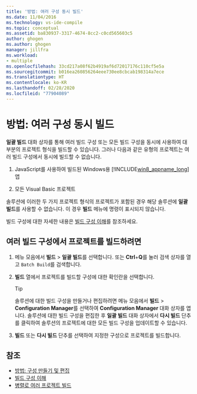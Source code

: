 ```yaml
---
title: '방법: 여러 구성 동시 빌드'
ms.date: 11/04/2016
ms.technology: vs-ide-compile
ms.topic: conceptual
ms.assetid: ba830937-3317-4674-8cc2-c0cd565603c5
author: ghogen
ms.author: ghogen
manager: jillfra
ms.workload:
- multiple
ms.openlocfilehash: 33cd217a08f62b4919af6d72017176c110cf5e5a
ms.sourcegitcommit: b016ea260856264eee730ee8cbcab198314a7ece
ms.translationtype: HT
ms.contentlocale: ko-KR
ms.lasthandoff: 02/28/2020
ms.locfileid: "77904089"
---
```

# <a name="how-to-build-multiple-configurations-simultaneously"></a>방법: 여러 구성 동시 빌드

**일괄 빌드** 대화 상자를 통해 여러 빌드 구성 또는 모든 빌드 구성을 동시에 사용하여 대부분의 프로젝트 형식을 빌드할 수 있습니다. 그러나 다음과 같은 유형의 프로젝트는 여러 빌드 구성에서 동시에 빌드할 수 없습니다.

1. JavaScript를 사용하여 빌드된 Windows용 [!INCLUDE[win8_appname_long](../debugger/includes/win8_appname_long_md.md)] 앱

2. 모든 Visual Basic 프로젝트

솔루션에 이러한 두 가지 프로젝트 형식의 프로젝트가 포함된 경우 해당 솔루션에 **일괄 빌드**를 사용할 수 없습니다. 이 경우 **빌드** 메뉴에 명령이 표시되지 않습니다.

   빌드 구성에 대한 자세한 내용은 [빌드 구성 이해](../ide/understanding-build-configurations.md)를 참조하세요.

## <a name="to-build-a-project-in-multiple-build-configurations"></a>여러 빌드 구성에서 프로젝트를 빌드하려면

1. 메뉴 모음에서 **빌드** > **일괄 빌드**를 선택합니다. 또는 **Ctrl**+**Q**를 눌러 검색 상자를 열고 `Batch Build`를 검색합니다.

2. **빌드** 열에서 프로젝트를 빌드할 구성에 대한 확인란을 선택합니다.

    > [!TIP]
    > 솔루션에 대한 빌드 구성을 만들거나 편집하려면 메뉴 모음에서 **빌드** > **Configuration Manager**를 선택하여 **Configuration Manager** 대화 상자를 엽니다. 솔루션에 대한 빌드 구성을 편집한 후 **일괄 빌드** 대화 상자에서 **다시 빌드** 단추를 클릭하여 솔루션의 프로젝트에 대한 모든 빌드 구성을 업데이트할 수 있습니다.

3. **빌드** 또는 **다시 빌드** 단추를 선택하여 지정한 구성으로 프로젝트를 빌드합니다.

## <a name="see-also"></a>참조

- [방법: 구성 만들기 및 편집](../ide/how-to-create-and-edit-configurations.md)
- [빌드 구성 이해](../ide/understanding-build-configurations.md)
- [병렬로 여러 프로젝트 빌드](../msbuild/building-multiple-projects-in-parallel-with-msbuild.md)